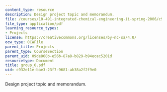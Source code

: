```yaml
---
content_type: resource
description: Design project topic and memorandum.
file: /courses/10-491-integrated-chemical-engineering-ii-spring-2006/c932e11ebae323f79681ab38a2f2f9e0_group_6.pdf
file_type: application/pdf
learning_resource_types:
- Projects
license: https://creativecommons.org/licenses/by-nc-sa/4.0/
ocw_type: OCWFile
parent_title: Projects
parent_type: CourseSection
parent_uid: 09de868b-e56b-87a8-b829-b94ecac5201d
resourcetype: Document
title: group_6.pdf
uid: c932e11e-bae3-23f7-9681-ab38a2f2f9e0
---
```

Design project topic and memorandum.